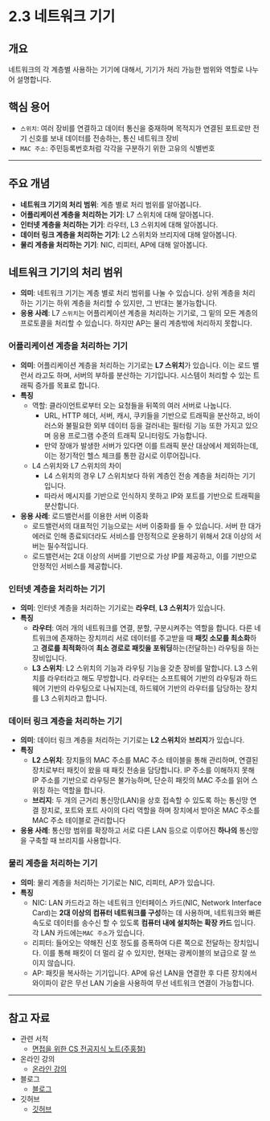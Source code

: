 # 2.3 네트워크 기기

## **개요**

네트워크의 각 계층별 사용하는 기기에 대해서, 기기가 처리 가능한 범위와 역할로 나누어 설명합니다. 

## **핵심 용어**

- `스위치`: 여러 장비를 연결하고 데이터 통신을 중재하며 목적지가 연결된 포트로만 전기 신호를 보내 데이터를 전송하는, 통신 네트워크 장비
- `MAC 주소`: 주민등록번호처럼 각각을 구분하기 위한 고유의 식별번호

---

## **주요 개념**

- **네트워크 기기의 처리 범위**: 계층 별로 처리 범위를 알아봅니다.
- **어플리케이션 계층을 처리하는 기기**: L7 스위치에 대해 알아봅니다.
- **인터넷 계층을 처리하는 기기**: 라우터, L3 스위치에 대해 알아봅니다.
- **데이터 링크 계층을 처리하는 기기**: L2 스위치와 브리지에 대해 알아봅니다.
- **물리 계층을 처리하는 기기**: NIC, 리피터, AP에 대해 알아봅니다.

## 네트워크 기기의 처리 범위

- **의미**: 네트워크 기기는 계층 별로 처리 범위를 나눌 수 있습니다. 상위 계층을 처리하는 기기는 하위 계층을 처리할 수 있지만, 그 반대는 불가능합니다.
- **응용 사례**: L7 `스위치`는 어플리케이션 계층을 처리하는 기기로, 그 밑의 모든 계층의 프로토콜을 처리할 수 있습니다. 하지만 AP는 물리 계층밖에 처리하지 못합니다.

### 어플리케이션 계층을 처리하는 기기

- **의미**: 어플리케이션 계층을 처리하는 기기로는 **L7 스위치**가 있습니다. 이는 로드 밸런서 라고도 하며, 서버의 부하를 분산하는 기기입니다. 시스템이 처리할 수 있는 트래픽 증가를 목표로 합니다.
- **특징**
    - 역할: 클라이언트로부터 오는 요청들을 뒤쪽의 여러 서버로 나눕니다.
        - URL, HTTP 헤더, 서버, 캐시, 쿠키들을 기반으로 트래픽을 분산하고, 바이러스와 불필요한 외부 데이터 등을 걸러내는 필터링 기능 또한 가지고 있으며 응용 프로그램 수준의 트래픽 모니터링도 가능합니다.
        - 만약 장애가 발생한 서버가 있다면 이를 트래픽 분산 대상에서 제외하는데, 이는 정기적인 헬스 체크를 통한 감시로 이루어집니다.
    - L4 스위치와 L7 스위치의 차이
        - L4 스위치의 경우 L7 스위치보다 하위 계층인 전송 계층을 처리하는 기기입니다.
        - 따라서 메시지를 기반으로 인식하지 못하고 IP와 포트를 기반으로 트래픽을 분산합니다.
- **응용 사례**: 로드밸런서를 이용한 서버 이중화
    - 로드밸런서의 대표적인 기능으로는 서버 이중화를 들 수 있습니다. 서버 한 대가 에러로 인해 종료되더라도 서비스를 안정적으로 운용하기 위해서 2대 이상의 서버는 필수적입니다.
    - 로드밸런서는 2대 이상의 서버를 기반으로 가상 IP를 제공하고, 이를 기반으로 안정적인 서비스를 제공합니다.

### 인터넷 계층을 처리하는 기기

- **의미**: 인터넷 계층을 처리하는 기기로는 **라우터**, **L3 스위치**가 있습니다.
- **특징**
    - **라우터**: 여러 개의 네트워크를 연결, 분할, 구분시켜주는 역할을 합니다. 다른 네트워크에 존재하는 장치끼리 서로 데이터를 주고받을 때 **패킷 소모를 최소화**하고 **경로를 최적화**하여 **최소 경로로 패킷을 포워딩**하는(전달하는) 라우팅을 하는 장비입니다.
    - **L3 스위치**: L2 스위치의 기능과 라우팅 기능을 갖춘 장비를 말합니다. L3 스위치를 라우터라고 해도 무방합니다. 라우터는 소프트웨어 기반의 라우팅과 하드웨어 기반의 라우팅으로 나눠지는데, 하드웨어 기반의 라우터를 담당하는 장치를 L3 스위치라고 합니다.

### 데이터 링크 계층을 처리하는 기기

- **의미**: 데이터 링크 계층을 처리하는 기기로는 **L2 스위치**와 **브리지**가 있습니다.
- **특징**
    - **L2 스위치**: 장치들의 MAC 주소를 MAC 주소 테이블을 통해 관리하며, 연결된 장치로부터 패킷이 왔을 때 패킷 전송을 담당합니다. IP 주소를 이해하지 못해 IP 주소를 기반으로 라우팅은 불가능하며, 단순히 패킷의 MAC 주소를 읽어 스위칭 하는 역할을 합니다.
    - **브리지**: 두 개의 근거리 통신망(LAN)을 상호 접속할 수 있도록 하는 통신망 연결 장치로, 포트와 포트 사이의 다리 역할을 하며 장치에서 받아온 MAC 주소를 MAC 주소 테이블로 관리합니다
- **응용 사례**: 통신망 범위를 확장하고 서로 다른 LAN 등으로 이루어진 **하나의** 통신망을 구축할 때 브리지를 사용합니다.

### 물리 계층을 처리하는 기기

- **의미**: 물리 계층을 처리하는 기기로는 NIC, 리피터, AP가 있습니다.
- **특징**
    - NIC: LAN 카드라고 하는 네트워크 인터페이스 카드(NIC, Network Interface Card)는 **2대 이상의 컴퓨터 네트워크를 구성**하는 데 사용하며, 네트워크와 빠른 속도로 데이터를 송수신 할 수 있도록 **컴퓨터 내에 설치하는 확장 카드** 입니다. 각 LAN 카드에는`MAC 주소`가 있습니다.
    - 리피터: 들어오는 약해진 신호 정도를 증폭하여 다른 쪽으로 전달하는 장치입니다. 이를 통해 패킷이 더 멀리 갈 수 있지만, 현재는 광케이블의 보급으로 잘 쓰이지 않습니다.
    - AP: 패킷을 복사하는 기기입니다. AP에 유선 LAN을 연결한 후 다른 장치에서 와이파이 같은 무선 LAN 기술을 사용하여 무선 네트워크 연결이 가능합니다.

---

## **참고 자료**

- 관련 서적
    - [면접을 위한 CS 전공지식 노트(주홍철)](https://product.kyobobook.co.kr/detail/S000001834833?utm_source=google&utm_medium=cpc&utm_campaign=googleSearch&gt_network=g&gt_keyword=&gt_target_id=aud-901091942354:dsa-435935280379&gt_campaign_id=9979905549&gt_adgroup_id=132556570510&gad_source=1&gclid=Cj0KCQjwwYSwBhDcARIsAOyL0fhby9LTtW8HLZ5Wg0aW9oKf_EyHPNtAttNCtkeyvmU4HlWw4sGx6VYaAnT5EALw_wcB)
- 온라인 강의
    - [온라인 강의](링크)
- 블로그
    - [블로그](링크)
- 깃허브
    - [깃허브](링크)